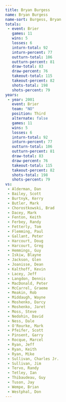 ```yaml
---
title: Bryan Burgess
name: Bryan Burgess
name-sort: Burgess, Bryan
totals:
 - event: Brier
   games: 11
   wins: 5
   losses: 6
   inturn-total: 92
   inturn-percent: 77
   outturn-total: 106
   outturn-percent: 81
   draw-total: 83
   draw-percent: 76
   takeout-total: 115
   takeout-percent: 82
   shots-total: 198
   shots-percent: 79
years:
 - year: 2001
   event: Brier
   team: "NO"
   position: Third
   alternate: false
   games: 11
   wins: 5
   losses: 6
   inturn-total: 92
   inturn-percent: 77
   outturn-total: 106
   outturn-percent: 81
   draw-total: 83
   draw-percent: 76
   takeout-total: 115
   takeout-percent: 82
   shots-total: 198
   shots-percent: 79
vs:
 - Alderman, Dan
 - Bailey, Scott
 - Burtnyk, Kerry
 - Butler, Mark
 - Chorostkowski, Brad
 - Dacey, Mark
 - Fenton, Keith
 - Ferbey, Randy
 - Fetterly, Tom
 - Flemming, Paul
 - Gallant, Peter
 - Harcourt, Doug
 - Harcourt, Greg
 - Hemmings, Guy
 - Iskiw, Blayne
 - Jackson, Glen
 - Joanisse, Dean
 - Kalthoff, Kevin
 - Lacey, Jeff
 - Langdon, Dennis
 - MacDonald, Peter
 - McCarrel, Graeme
 - Meakin, Rob
 - Middaugh, Wayne
 - Moshenko, Darcy
 - Moshenko, Jaret
 - Moss, Steve
 - Nedohin, David
 - Ness, Dale
 - O'Rourke, Mark
 - Pfeifer, Scott
 - Pinsent, Garry
 - Rocque, Marcel
 - Ryan, Jeff
 - Ryan, Keith
 - Ryan, Mike
 - Sullivan, Charles Jr.
 - Sullivan, Jim
 - Tervo, Randy
 - Tetley, Ian
 - Thibaudeau, Guy
 - Tuson, Jay
 - Wempe, Brian
 - Westphal, Don
---
```

